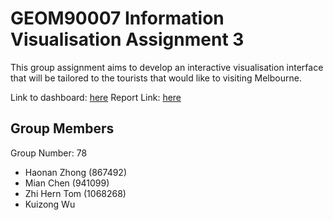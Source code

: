 # GEOM90007 Information Visualisation Assignment 3

This group assignment aims to develop an interactive visualisation interface that will be tailored to the tourists that would like to visiting Melbourne.

Link to dashboard: [here](https://ltn3hf-zhi0hern0tom.shinyapps.io/POIs-in-Melbourne/?_ga=2.77036565.1052749425.1665295363-65939600.1664778989)
Report Link: [here](https://www.overleaf.com/5644131866tnhwmcmrxkgp)

## Group Members
Group Number: 78
- Haonan Zhong (867492)
- Mian Chen (941099)
- Zhi Hern Tom (1068268)
- Kuizong Wu
